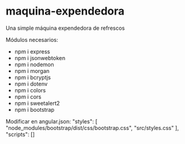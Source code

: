 # maquina-expendedora
Una simple máquina expendedora de refrescos

Módulos necesarios:
- npm i express
- npm i jsonwebtoken
- npm i nodemon
- npm i morgan
- npm i bcryptjs
- npm i dotenv
- npm i colors
- npm i cors
- npm i sweetalert2
- npm i bootstrap

Modificar en angular.json:
"styles": [
              "node_modules/bootstrap/dist/css/bootstrap.css",
              "src/styles.css"
            ],
"scripts": []
